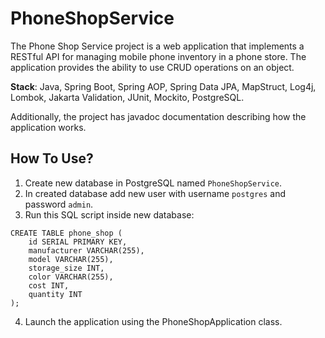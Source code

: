 # PhoneShopService
The Phone Shop Service project is a web application that implements a RESTful API for managing mobile phone inventory in a phone store.
The application provides the ability to use CRUD operations on an object.

**Stack**: Java, Spring Boot, Spring AOP, Spring Data JPA, MapStruct, Log4j, Lombok, Jakarta Validation, JUnit, Mockito, PostgreSQL.

Additionally, the project has javadoc documentation describing how the application works.


## How To Use?
1. Create new database in PostgreSQL named `PhoneShopService`.
2. In created database add new user with username `postgres` and password `admin`.
3. Run this SQL script inside new database:
```
CREATE TABLE phone_shop (
    id SERIAL PRIMARY KEY,
    manufacturer VARCHAR(255),
    model VARCHAR(255),
    storage_size INT,
    color VARCHAR(255),
    cost INT,
    quantity INT
);
```
4. Launch the application using the PhoneShopApplication class.
